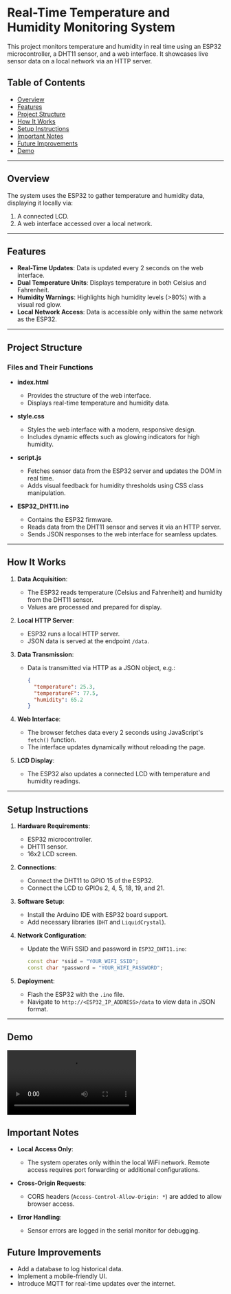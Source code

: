 # Real-Time Temperature and Humidity Monitoring System  

This project monitors temperature and humidity in real time using an ESP32 microcontroller, a DHT11 sensor, and a web interface. It showcases live sensor data on a local network via an HTTP server.

## Table of Contents  
- [Overview](#overview)  
- [Features](#features)  
- [Project Structure](#project-structure)  
- [How It Works](#how-it-works)  
- [Setup Instructions](#setup-instructions)  
- [Important Notes](#important-notes)  
- [Future Improvements](#future-improvements)
- [Demo](#demo)

---

## Overview  
The system uses the ESP32 to gather temperature and humidity data, displaying it locally via:  
1. A connected LCD.  
2. A web interface accessed over a local network.

---

## Features  
- **Real-Time Updates**: Data is updated every 2 seconds on the web interface.  
- **Dual Temperature Units**: Displays temperature in both Celsius and Fahrenheit.  
- **Humidity Warnings**: Highlights high humidity levels (>80%) with a visual red glow.  
- **Local Network Access**: Data is accessible only within the same network as the ESP32.  

---

## Project Structure  
### Files and Their Functions  
- **index.html**  
  - Provides the structure of the web interface.  
  - Displays real-time temperature and humidity data.  

- **style.css**  
  - Styles the web interface with a modern, responsive design.  
  - Includes dynamic effects such as glowing indicators for high humidity.  

- **script.js**  
  - Fetches sensor data from the ESP32 server and updates the DOM in real time.  
  - Adds visual feedback for humidity thresholds using CSS class manipulation.  

- **ESP32_DHT11.ino**  
  - Contains the ESP32 firmware.  
  - Reads data from the DHT11 sensor and serves it via an HTTP server.  
  - Sends JSON responses to the web interface for seamless updates.  

---

## How It Works  
1. **Data Acquisition**:  
   - The ESP32 reads temperature (Celsius and Fahrenheit) and humidity from the DHT11 sensor.  
   - Values are processed and prepared for display.  

2. **Local HTTP Server**:  
   - ESP32 runs a local HTTP server.  
   - JSON data is served at the endpoint `/data`.  

3. **Data Transmission**:  
   - Data is transmitted via HTTP as a JSON object, e.g.:  
     ```json  
     {
       "temperature": 25.3,
       "temperatureF": 77.5,
       "humidity": 65.2
     }
     ```  

4. **Web Interface**:  
   - The browser fetches data every 2 seconds using JavaScript's `fetch()` function.  
   - The interface updates dynamically without reloading the page.  

5. **LCD Display**:  
   - The ESP32 also updates a connected LCD with temperature and humidity readings.  

---

## Setup Instructions  
1. **Hardware Requirements**:  
   - ESP32 microcontroller.  
   - DHT11 sensor.  
   - 16x2 LCD screen.  

2. **Connections**:  
   - Connect the DHT11 to GPIO 15 of the ESP32.  
   - Connect the LCD to GPIOs 2, 4, 5, 18, 19, and 21.  

3. **Software Setup**:  
   - Install the Arduino IDE with ESP32 board support.  
   - Add necessary libraries (`DHT` and `LiquidCrystal`).  

4. **Network Configuration**:  
   - Update the WiFi SSID and password in `ESP32_DHT11.ino`:  
     ```cpp  
     const char *ssid = "YOUR_WIFI_SSID";  
     const char *password = "YOUR_WIFI_PASSWORD";  
     ```  

5. **Deployment**:  
   - Flash the ESP32 with the `.ino` file.  
   - Navigate to `http://<ESP32_IP_ADDRESS>/data` to view data in JSON format.  

---
## Demo
<video controls>
  <source src="./Demo.mp4" type="video/mp4">
  Your browser does not support the video tag.
</video>

## Important Notes  
- **Local Access Only**:  
  - The system operates only within the local WiFi network. Remote access requires port forwarding or additional configurations.  

- **Cross-Origin Requests**:  
  - CORS headers (`Access-Control-Allow-Origin: *`) are added to allow browser access.  

- **Error Handling**:  
  - Sensor errors are logged in the serial monitor for debugging.  
## Future Improvements  
- Add a database to log historical data.  
- Implement a mobile-friendly UI.  
- Introduce MQTT for real-time updates over the internet.  

